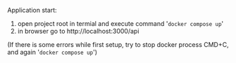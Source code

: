 Application start:
1) open project root in termial and execute command '`docker compose up`'
2) in browser go to http://localhost:3000/api

(If there is some errors while first setup, try to stop docker process CMD+C, and again '`docker compose up`')